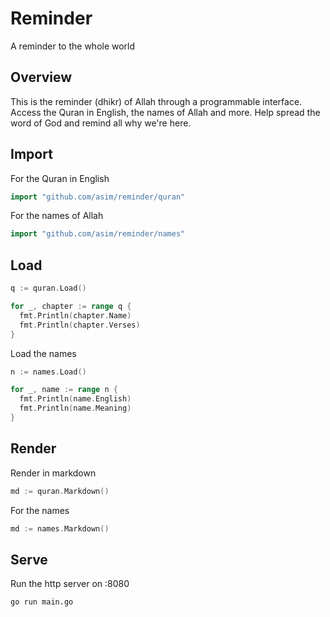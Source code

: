 # Reminder

A reminder to the whole world

## Overview

This is the reminder (dhikr) of Allah through a programmable interface. Access the Quran in English, the names of Allah and more. 
Help spread the word of God and remind all why we're here. 

## Import

For the Quran in English

```go
import "github.com/asim/reminder/quran"
```

For the names of Allah

```go
import "github.com/asim/reminder/names"
```

## Load

```go
q := quran.Load()

for _, chapter := range q {
  fmt.Println(chapter.Name)
  fmt.Println(chapter.Verses)
}
```

Load the names

```go
n := names.Load()

for _, name := range n {
  fmt.Println(name.English)
  fmt.Println(name.Meaning)
}
```

## Render

Render in markdown

```go
md := quran.Markdown()
```

For the names

```go
md := names.Markdown()
```

## Serve

Run the http server on :8080 

```
go run main.go
```
